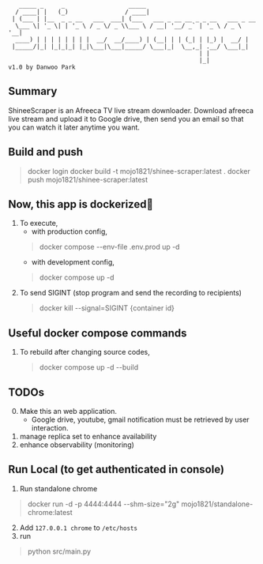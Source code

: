 ```
   _____ _     _                  _____                                
  / ____| |   (_)                / ____|                               
 | (___ | |__  _ _ __   ___  ___| (___   ___ _ __ __ _ _ __   ___ _ __ 
  \___ \| '_ \| | '_ \ / _ \/ _ \\___ \ / __| '__/ _` | '_ \ / _ \ '__|
  ____) | | | | | | | |  __/  __/____) | (__| | | (_| | |_) |  __/ |   
 |_____/|_| |_|_|_| |_|\___|\___|_____/ \___|_|  \__,_| .__/ \___|_|   
                                                      | |              
                                                      |_|              v1.0 by Danwoo Park
```

## Summary
ShineeScraper is an Afreeca TV live stream downloader.
Download afreeca live stream and upload it to Google drive, then send you an email so that you can watch it later anytime you want.

## Build and push
> docker login
> docker build -t mojo1821/shinee-scraper:latest .
> docker push mojo1821/shinee-scraper:latest

## Now, this app is dockerized🎉
1. To execute, 
   * with production config,
    > docker compose --env-file .env.prod up -d
   * with development config,
    > docker compose up -d
2. To send SIGINT (stop program and send the recording to recipients)
    > docker kill --signal=SIGINT {container id}

## Useful docker compose commands
1. To rebuild after changing source codes,
    > docker compose up -d --build

## TODOs
0. Make this an web application.
   - Google drive, youtube, gmail notification must be retrieved by user interaction.
1. manage replica set to enhance availability
2. enhance observability (monitoring)

## Run Local (to get authenticated in console)
1. Run standalone chrome
> docker run -d -p 4444:4444 --shm-size="2g" mojo1821/standalone-chrome:latest
2. Add `127.0.0.1 chrome` to `/etc/hosts`
3. run
> python src/main.py
